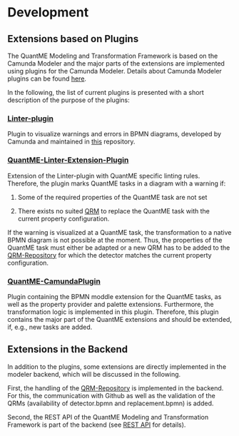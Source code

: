 # Development

## Extensions based on Plugins

The QuantME Modeling and Transformation Framework is based on the Camunda Modeler and the major parts of the extensions are implemented using plugins for the Camunda Modeler.
Details about Camunda Modeler plugins can be found [here](../../plugins).

In the following, the list of current plugins is presented with a short description of the purpose of the plugins:

### [Linter-plugin](/resources/plugins/Linter-plugin)

Plugin to visualize warnings and errors in BPMN diagrams, developed by Camunda and maintained in [this](https://github.com/camunda/camunda-modeler-linter-plugin) repository.

### [QuantME-Linter-Extension-Plugin](/resources/plugins/QuantME-Linter-Extension-Plugin)

Extension of the Linter-plugin with QuantME specific linting rules.
Therefore, the plugin marks QuantME tasks in a diagram with a warning if:

1. Some of the required properties of the QuantME task are not set

2. There exists no suited [QRM](../QRM) to replace the QuantME task with the current property configuration.

If the warning is visualized at a QuantME task, the transformation to a native BPMN diagram is not possible at the moment.
Thus, the properties of the QuantME task must either be adapted or a new QRM has to be added to the [QRM-Repository](../QRM-Repository) for which the detector matches the current property configuration.

### [QuantME-CamundaPlugin](/resources/plugins/QuantME-CamundaPlugin)

Plugin containing the BPMN moddle extension for the QuantME tasks, as well as the property provider and palette extensions.
Furthermore, the transformation logic is implemented in this plugin.
Therefore, this plugin contains the major part of the QuantME extensions and should be extended, if, e.g., new tasks are added.

## Extensions in the Backend

In addition to the plugins, some extensions are directly implemented in the modeler backend, which will be discussed in the following.

First, the handling of the [QRM-Repository](../QRM-Repository) is implemented in the backend.
For this, the communication with Github as well as the validation of the QRMs (availability of detector.bpmn and replacement.bpmn) is added.

Second, the REST API of the QuantME Modeling and Transformation Framework is part of the backend (see [REST API](../API) for details).
